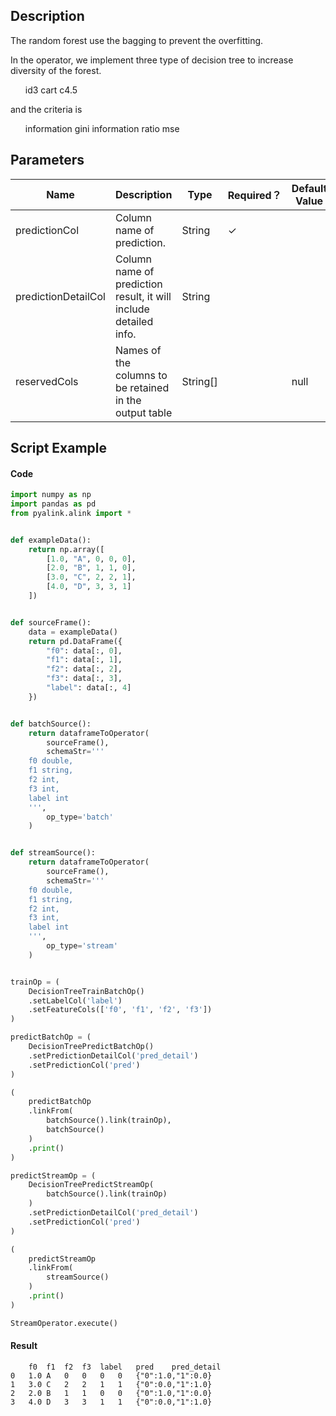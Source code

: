 ## Description
The random forest use the bagging to prevent the overfitting.

 In the operator, we implement three type of decision tree to
 increase diversity of the forest.
 <ul>
     <tr>id3</tr>
     <tr>cart</tr>
     <tr>c4.5</tr>
 </ul>
 and the criteria is
 <ul>
     <tr>information</tr>
     <tr>gini</tr>
     <tr>information ratio</tr>
     <tr>mse</tr>
 </ul>

## Parameters
| Name | Description | Type | Required？ | Default Value |
| --- | --- | --- | --- | --- |
| predictionCol | Column name of prediction. | String | ✓ |  |
| predictionDetailCol | Column name of prediction result, it will include detailed info. | String |  |  |
| reservedCols | Names of the columns to be retained in the output table | String[] |  | null |


## Script Example

#### Code

```python
import numpy as np
import pandas as pd
from pyalink.alink import *


def exampleData():
    return np.array([
        [1.0, "A", 0, 0, 0],
        [2.0, "B", 1, 1, 0],
        [3.0, "C", 2, 2, 1],
        [4.0, "D", 3, 3, 1]
    ])


def sourceFrame():
    data = exampleData()
    return pd.DataFrame({
        "f0": data[:, 0],
        "f1": data[:, 1],
        "f2": data[:, 2],
        "f3": data[:, 3],
        "label": data[:, 4]
    })


def batchSource():
    return dataframeToOperator(
        sourceFrame(),
        schemaStr='''
    f0 double, 
    f1 string, 
    f2 int, 
    f3 int, 
    label int
    ''',
        op_type='batch'
    )


def streamSource():
    return dataframeToOperator(
        sourceFrame(),
        schemaStr='''
    f0 double, 
    f1 string, 
    f2 int, 
    f3 int, 
    label int
    ''',
        op_type='stream'
    )


trainOp = (
    DecisionTreeTrainBatchOp()
    .setLabelCol('label')
    .setFeatureCols(['f0', 'f1', 'f2', 'f3'])
)

predictBatchOp = (
    DecisionTreePredictBatchOp()
    .setPredictionDetailCol('pred_detail')
    .setPredictionCol('pred')
)

(
    predictBatchOp
    .linkFrom(
        batchSource().link(trainOp),
        batchSource()
    )
    .print()
)

predictStreamOp = (
    DecisionTreePredictStreamOp(
        batchSource().link(trainOp)
    )
    .setPredictionDetailCol('pred_detail')
    .setPredictionCol('pred')
)

(
    predictStreamOp
    .linkFrom(
        streamSource()
    )
    .print()
)

StreamOperator.execute()
```

#### Result
```
	f0	f1	f2	f3	label	pred	pred_detail
0	1.0	A	0	0	0	0	{"0":1.0,"1":0.0}
1	3.0	C	2	2	1	1	{"0":0.0,"1":1.0}
2	2.0	B	1	1	0	0	{"0":1.0,"1":0.0}
3	4.0	D	3	3	1	1	{"0":0.0,"1":1.0}
```

